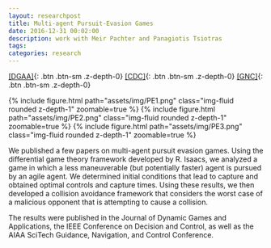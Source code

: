 ```yaml
---
layout: researchpost
title: Multi-agent Pursuit-Evasion Games
date: 2016-12-31 00:02:00
description: work with Meir Pachter and Panagiotis Tsiotras
tags: 
categories: research
---
```


[[DGAA]](http://link.springer.com/article/10.1007/s13235-014-0130-2/){: .btn .btn-sm .z-depth-0} [[CDC]](https://ieeexplore.ieee.org/document/7040055/){: .btn .btn-sm .z-depth-0} [[GNC]](https://arc.aiaa.org/doi/10.2514/6.2016-2100){: .btn .btn-sm .z-depth-0}


{% include figure.html path="assets/img/PE1.png" class="img-fluid rounded z-depth-1" zoomable=true %}
{% include figure.html path="assets/img/PE2.png" class="img-fluid rounded z-depth-1" zoomable=true %}
{% include figure.html path="assets/img/PE3.png" class="img-fluid rounded z-depth-1" zoomable=true %}  

We published a few papers on multi-agent pursuit evasion games. Using the differential game theory framework developed by R. Isaacs, we analyzed a game in which a less maneuverable (but potentially faster) agent is pursued by an agile agent. We determined initial conditions that lead to capture and obtained optimal controls and capture times. Using these results, we then developed a collision avoidance framework that considers the worst case of a malicious opponent that is attempting to cause a collision.  

The results were published in the Journal of Dynamic Games and Applications, the IEEE Conference on Decision and Control, as well as the AIAA SciTech Guidance, Navigation, and Control Conference.
